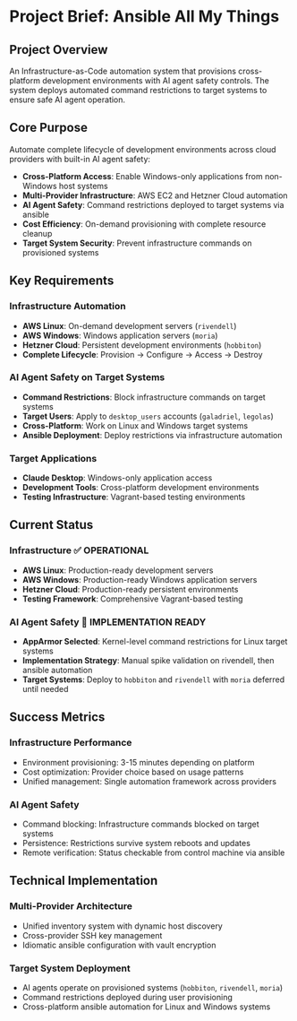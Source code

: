 # Project Brief: Ansible All My Things

## Project Overview

An Infrastructure-as-Code automation system that provisions cross-platform development environments with AI agent safety controls. The system deploys automated command restrictions to target systems to ensure safe AI agent operation.

## Core Purpose

Automate complete lifecycle of development environments across cloud providers with built-in AI agent safety:

- **Cross-Platform Access**: Enable Windows-only applications from non-Windows host systems
- **Multi-Provider Infrastructure**: AWS EC2 and Hetzner Cloud automation
- **AI Agent Safety**: Command restrictions deployed to target systems via ansible
- **Cost Efficiency**: On-demand provisioning with complete resource cleanup
- **Target System Security**: Prevent infrastructure commands on provisioned systems

## Key Requirements

### Infrastructure Automation
- **AWS Linux**: On-demand development servers (`rivendell`)
- **AWS Windows**: Windows application servers (`moria`) 
- **Hetzner Cloud**: Persistent development environments (`hobbiton`)
- **Complete Lifecycle**: Provision → Configure → Access → Destroy

### AI Agent Safety on Target Systems
- **Command Restrictions**: Block infrastructure commands on target systems
- **Target Users**: Apply to `desktop_users` accounts (`galadriel`, `legolas`)
- **Cross-Platform**: Work on Linux and Windows target systems
- **Ansible Deployment**: Deploy restrictions via infrastructure automation

### Target Applications
- **Claude Desktop**: Windows-only application access
- **Development Tools**: Cross-platform development environments
- **Testing Infrastructure**: Vagrant-based testing environments

## Current Status

### Infrastructure ✅ OPERATIONAL
- **AWS Linux**: Production-ready development servers
- **AWS Windows**: Production-ready Windows application servers
- **Hetzner Cloud**: Production-ready persistent environments
- **Testing Framework**: Comprehensive Vagrant-based testing

### AI Agent Safety 🔴 IMPLEMENTATION READY
- **AppArmor Selected**: Kernel-level command restrictions for Linux target systems
- **Implementation Strategy**: Manual spike validation on rivendell, then ansible automation
- **Target Systems**: Deploy to `hobbiton` and `rivendell` with `moria` deferred until needed

## Success Metrics

### Infrastructure Performance
- Environment provisioning: 3-15 minutes depending on platform
- Cost optimization: Provider choice based on usage patterns
- Unified management: Single automation framework across providers

### AI Agent Safety
- Command blocking: Infrastructure commands blocked on target systems
- Persistence: Restrictions survive system reboots and updates
- Remote verification: Status checkable from control machine via ansible

## Technical Implementation

### Multi-Provider Architecture
- Unified inventory system with dynamic host discovery
- Cross-provider SSH key management
- Idiomatic ansible configuration with vault encryption

### Target System Deployment
- AI agents operate on provisioned systems (`hobbiton`, `rivendell`, `moria`)
- Command restrictions deployed during user provisioning
- Cross-platform ansible automation for Linux and Windows systems
